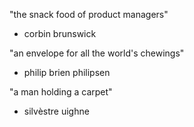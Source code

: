 "the snack food of product managers"
- corbin brunswick

"an envelope for all the world's chewings"
- philip brien philipsen

"a man holding a carpet"
- silvèstre uighne
